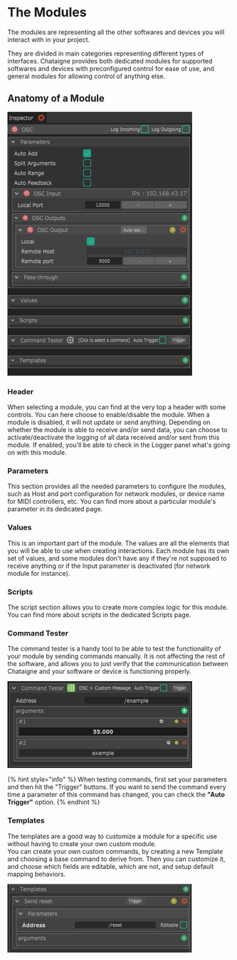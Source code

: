 # The Modules

The modules are representing all the other softwares and devices you will interact with in your project.

They are divided in main categories representing different types of interfaces. Chataigne provides both dedicated modules for supported softwares and devices with preconfigured control for ease of use, and general modules for allowing control of anything else.

## Anatomy of a Module

![The Inspector view of an OSC Module](../.gitbook/assets/osc.png)

### Header

When selecting a module, you can find at the very top a header with some controls. You can here choose to enable/disable the module. When a module is disabled, it will not update or send anything. Depending on whether the module is able to receive and/or send data, you can choose to activate/deactivate the logging of all data received and/or sent from this module. If enabled, you'll be able to check in the Logger panel what's going on with this module.

### Parameters

This section provides all the needed parameters to configure the modules, such as Host and port configuration for network modules, or device name for MIDI controllers, etc. You can find more about a particular module's parameter in its dedicated page.

### Values

This is an important part of the module. The values are all the elements that you will be able to use when creating interactions. Each module has its own set of values, and some modules don't have any if they're not supposed to receive anything or if the Input parameter is deactivated \(for network module for instance\).

### Scripts

The script section allows you to create more complex logic for this module. You can find more about scripts in the dedicated Scripts page.

### Command Tester

The command tester is a handy tool to be able to test the functionality of your module by sending commands manually. It is not affecting the rest of the software, and allows you to just verify that the communication between Chataigne and your software or device is functioning properly.

![](../.gitbook/assets/command-tester.png)

{% hint style="info" %}
When testing commands, first set your parameters and then hit the "Trigger" buttons. If you want to send the command every time a parameter of this command has changed, you can check the **"Auto Trigger"** option.
{% endhint %}

### Templates

The templates are a good way to customize a module for a specific use without having to create your own custom module.  
You can create your own custom commands, by creating a new Template and choosing a base command to derive from. Then you can customize it, and choose which fields are editable, which are not, and setup default mapping behaviors.

![](../.gitbook/assets/template.png)





